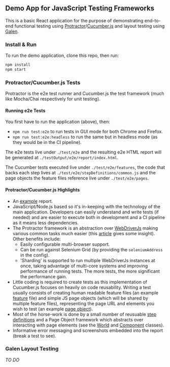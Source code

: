 ## Demo App for JavaScript Testing Frameworks
This is a basic React application for the purpose of demonstrating end-to-end functional testing using [Protractor](http://www.protractortest.org/#/)/[Cucumber.js](https://github.com/cucumber/cucumber-js) and layout testing using [Galen](http://galenframework.com/).

### Install & Run
To run the demo application, clone this repo, then run:
```bash
npm install
npm start
```

### Protractor/Cucumber.js Tests
Protractor is the e2e test runner and Cucumber.js the test framework (much like Mocha/Chai respectively for unit testing).

#### Running e2e Tests
You first have to run the application (above), then:
* `npm run test:e2e` to run tests in GUI mode for both Chrome and Firefox.
* `npm run test:e2e:headless` to run the same but in headless mode (as they would be in the CI pipeline).

The e2e tests live under `./test/e2e` and the resulting e2e HTML report will be generated at `./testOutput/e2e/report/index.html`.

The Cucumber tests executed live under `./test/e2e/features`, the code that backs each step lives at `./test/e2e/stepDefinitions/common.js` and the page objects the feature files reference live under `./test/e2e/pages`.

#### Protractor/Cucumber.js Highlights
* An [example](http://protractor.s3-website-eu-west-1.amazonaws.com/) report.
* JavaScript/Node.js based so it's in-keeping with the technology of the main application. Developers can easily understand and write tests (if needed) and are easier to execute both in development and a CI pipeline as it means less dependencies.
* The Protractor framework is an abstraction over [WebDriverJs](https://github.com/SeleniumHQ/selenium/wiki/WebDriverJs) making various common tasks much easier (this [article](http://testautomation.applitools.com/post/94994807787/protractor-vs-selenium-which-is-easier) gives some insight). Other benefits include:
  * Easily configurable multi-browser support.
  * Can be run against Selenium Grid (by providing the `seleniumAddress` in the config).
  * 'Sharding' is supported to run multiple WebDriverJs instances at once, taking advantage of multi-core systems and improving performance of running tests. The more tests, the more significant the performance gain.
* Little coding is required to create tests as this implementation of Cucumber.js focuses on heavily on code reusability. Writing a test usually consists of creating human readable feature files (an example [feature](https://github.com/operation-orange/js-testing-frameworks-demo/blob/master/test/e2e/features/default/contactPage/contactForm.feature) file) and simple JS page objects (which will be shared by multiple feature files), representing the page URL and elements you wish to test (an example [page object](https://github.com/operation-orange/js-testing-frameworks-demo/blob/master/test/e2e/pages/default/Contact.js)).
* Most of the horse-work is done by a small number of reusuable [step definitions](https://github.com/operation-orange/js-testing-frameworks-demo/blob/master/test/e2e/stepDefinitions/common.js) and a Page Object framework which abstracts over interacting with page elements (see the [World](https://github.com/operation-orange/js-testing-frameworks-demo/blob/master/test/e2e/support/world.js) and [Component](https://github.com/operation-orange/js-testing-frameworks-demo/blob/master/test/e2e/Component.js) classes).
* Informative error messaging and screenshots embedded into the report (break a test to see).

### Galen Layout Testing
_TO DO_
